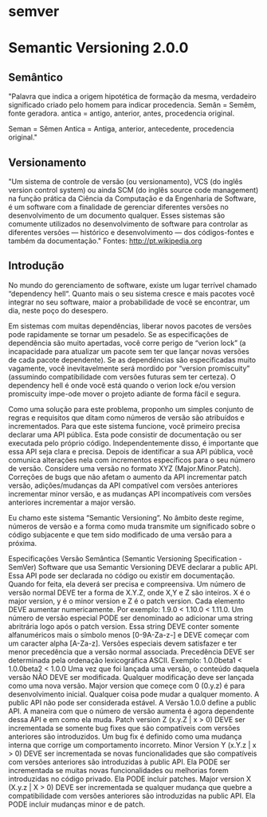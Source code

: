 semver
======

Semantic Versioning 2.0.0
=========================

Semântico
---------

"Palavra que indica a origem hipotética de formação da mesma, verdadeiro significado criado pelo homem para indicar procedencia. Semân = Semêm, fonte geradora.
antica = antigo, anterior, antes, procedencia original.

Seman = Sêmen
Antica = Antiga, anterior, antecedente, procedencia original."

Versionamento
-------------

"Um sistema de controle de versão (ou versionamento), VCS (do inglês version control system) ou ainda SCM (do inglês source code management) na função prática da Ciência da Computação e da Engenharia de Software, é um software com a finalidade de gerenciar diferentes versões no desenvolvimento de um documento qualquer. Esses sistemas são comumente utilizados no desenvolvimento de software para controlar as diferentes versões — histórico e desenvolvimento — dos códigos-fontes e também da documentação."
Fontes: http://pt.wikipedia.org

Introdução
----------
No mundo do gerenciamento de software, existe um lugar terrível chamado “dependency hell“. Quanto mais o seu sistema cresce e mais pacotes você integrar no seu software, maior a probabilidade de você se encontrar, um dia, neste poço do desespero.

Em sistemas com muitas dependências, liberar novos pacotes de versões pode rapidamente se tornar um pesadelo. Se as especificações de dependência são muito apertadas, você corre perigo de “verion lock” (a incapacidade para atualizar um pacote sem ter que lançar novas versões de cada pacote dependente). Se as dependências são especificadas muito vagamente, você inevitavelmente será mordido por “version promiscuity” (assumindo compatibilidade com versões futuras sem ter certeza). O dependency hell é onde você está quando o verion lock e/ou version promiscuity impe-ode mover o projeto adiante de forma fácil e segura.

Como uma solução para este problema, proponho um simples conjunto de regras e requisitos que ditam como números de versão são atribuídos e incrementados. Para que este sistema funcione, você primeiro precisa declarar uma API pública. Esta pode consistir de documentação ou ser executada pelo próprio código. Independentemente disso, é importante que essa API seja clara e precisa. Depois de identificar a sua API pública, você comunica alterações nela com incrementos específicos para o seu número de versão. Considere uma versão no formato XYZ (Major.Minor.Patch). Correções de bugs que não afetam o aumento da API incrementar patch versão, adições/mudanças da API compatível  com versões anteriores incrementar minor versão, e as mudanças API  incompatíveis com versões anteriores incrementar a major versão.

Eu chamo este sistema “Semantic Versioning”. No âmbito deste regime, números de versão e a forma como muda transmite um significado sobre o código subjacente e que tem sido modificado de uma versão para a próxima.

Especificações Versão Semântica
(Semantic Versioning Specification - SemVer)
Software que usa Semantic Versioning DEVE declarar a public API. Essa API pode ser declarada no código ou existir em documentação. Quando for feita, ela deverá ser precisa e compreensiva.
Um número de versão normal DEVE ter a forma de X.Y.Z, onde X,Y e Z são inteiros. X é o major version, y é o minor version e Z é o patch version. Cada elemento DEVE aumentar numericamente. Por exemplo: 1.9.0 < 1.10.0 < 1.11.0.
Um número de versão especial PODE ser denominado ao adicionar uma string abritrária logo após o patch version. Essa string DEVE conter somente alfanuméricos mais o símbolo menos [0-9A-Za-z-] e DEVE começar com um caracter alpha [A-Za-z]. Versões especiais devem satisfazer e ter menor precedência que a versão normal associada. Precedência DEVE ser determinada pela ordenação lexicográfica ASCII. Exemplo: 1.0.0beta1 < 1.0.0beta2 < 1.0.0
Uma vez que foi lançada uma versão, o conteúdo daquela versão NÃO DEVE ser modificada. Qualquer modificação deve ser lançada como uma nova versão.
Major version que começe com 0 (0.y.z) é para desenvolvimento inicial. Qualquer coisa pode mudar a qualquer momento. A public API não pode ser considerada estável.
A Versão 1.0.0 define a public API. A maneira com que o número de versão aumenta é agora dependente dessa API e em como ela muda.
Patch version Z (x.y.Z | x > 0) DEVE ser incrementada se somente bug fixes que são compatíveis com versões anteriores são introduzidos. Um bug fix é definido como uma mudança interna que corrige um comportamento incorreto.
Minor Version Y (x.Y.z | x > 0) DEVE ser incrementada se novas funcionalidades que são compatíveis com versões anteriores são introduzidas à public API. Ela PODE ser incrementada se muitas novas funcionalidades ou melhorias forem introduzidas no código privado. Ela PODE incluir patches.
Major version X (X.y.z | X > 0) DEVE ser incrementada se qualquer mudança que quebre a compatibilidade com versões anteriores são introduzidas na public API. Ela PODE incluir mudanças minor e de patch.
